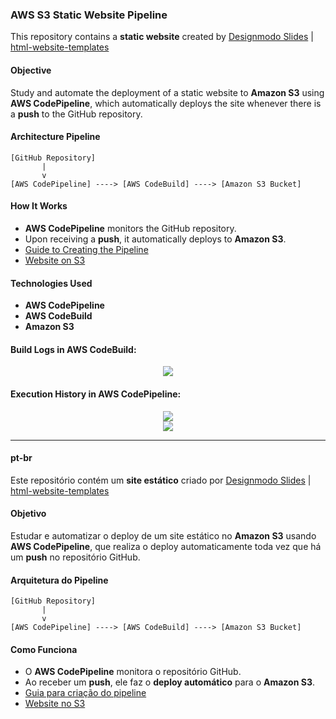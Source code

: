 ### **AWS S3 Static Website Pipeline**

This repository contains a **static website** created by [Designmodo Slides](https://designmodo.com/slides/) | [html-website-templates](https://github.com/designmodo/html-website-templates)

#### **Objective**
Study and automate the deployment of a static website to **Amazon S3** using **AWS CodePipeline**, which automatically deploys the site whenever there is a **push** to the GitHub repository.

#### **Architecture Pipeline**

```plaintext
[GitHub Repository] 
       |
       v
[AWS CodePipeline] ----> [AWS CodeBuild] ----> [Amazon S3 Bucket]
```

#### **How It Works**
- **AWS CodePipeline** monitors the GitHub repository.
- Upon receiving a **push**, it automatically deploys to **Amazon S3**.
- [Guide to Creating the Pipeline](setting-up-pipeline.md)
- [Website on S3](http://joaonolasco.s3-website-us-east-1.amazonaws.com/)

#### **Technologies Used**
- **AWS CodePipeline**
- **AWS CodeBuild**
- **Amazon S3**

#### Build Logs in **AWS CodeBuild:**

<div align="center">
    <img src="https://github.com/user-attachments/assets/c1b47469-7609-4795-a0f4-9eed3d116e59" />
</div>

#### Execution History in **AWS CodePipeline:**

<div align="center">
    <img src="https://github.com/user-attachments/assets/bc05746a-9dbc-475b-a697-ee8ed601f7e1" />
</div>

<div align="center">
    <img src="https://github.com/user-attachments/assets/ac686ea6-f09b-4b24-8fce-6be69209c226" />
</div>

---
#### pt-br

Este repositório contém um **site estático** criado por [Designmodo Slides](https://designmodo.com/slides/) | [html-website-templates](https://github.com/designmodo/html-website-templates)

#### **Objetivo**
Estudar e automatizar o deploy de um site estático no **Amazon S3** usando **AWS CodePipeline**, que realiza o deploy automaticamente toda vez que há um **push** no repositório GitHub.

#### **Arquitetura do Pipeline**

```plaintext
[GitHub Repository] 
       |
       v
[AWS CodePipeline] ----> [AWS CodeBuild] ----> [Amazon S3 Bucket]
```

#### **Como Funciona**
- O **AWS CodePipeline** monitora o repositório GitHub.
- Ao receber um **push**, ele faz o **deploy automático** para o **Amazon S3**.
- [Guia para criação do pipeline](configurando-pipeline.md)
- [Website no S3](http://joaonolasco.s3-website-us-east-1.amazonaws.com/)